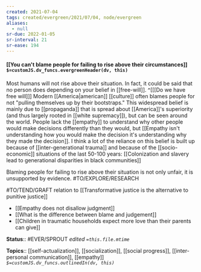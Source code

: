 ```yaml
---
created: 2021-07-04
tags: created/evergreen/2021/07/04, node/evergreen
aliases:
  - null
sr-due: 2022-01-05
sr-interval: 21
sr-ease: 194
---
```


#### [[You can't blame people for failing to rise above their circumstances]] `$=customJS.dv_funcs.evergreenHeader(dv, this)`

Most humans will not rise above their situation.
In fact, it could be said that no person does depending on your belief in [[free-will]]. 
^[[[Do we have free will]]]
Modern [[America|american]] [[culture]] often blames people for not "pulling themselves up by their bootstraps." 
This widespread belief is mainly due to [[propaganda]] that is spread about [[America]]'s superiority (and thus largely rooted in [[white supremacy]]), but can be seen around the world.
People lack the [[empathy]] to understand why other people would make decisions differently than they would, but [[Empathy isn't understanding how you would make the decision it's understanding why they made the decision]].
I think a lot of the reliance on this belief is built up because of [[inter-generational trauma]] and because of the [[socio-economic]] situations of the last 50-100 years: [[Colonization and slavery lead to generational disparities in black communities]] 

Blaming people for failing to rise above their situation is not only unfair, it is unsupported by evidence. #TO/EXPLORE/RESEARCH 

#TO/TEND/GRAFT relation to [[Transformative justice is the alternative to punitive justice]]

- [[Empathy does not disallow judgment]]
- [[What is the difference between blame and judgement]]
- [[Children in traumatic households expect more love than their parents can give]]



**Status**:: #EVER/SPROUT
*edited `=this.file.mtime`*

**Topics**:: [[self-actualization]], [[socialization]], [[social progress]], [[inter-personal communication]], [[empathy]]
*`$=customJS.dv_funcs.outlinedIn(dv, this)`*


